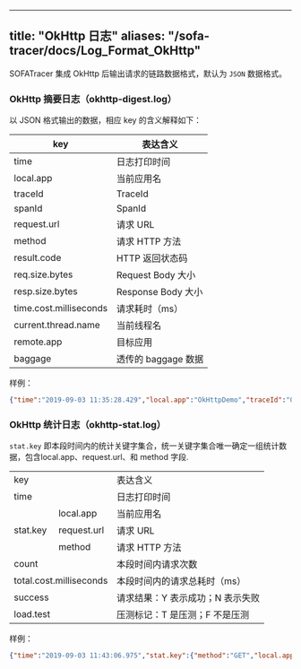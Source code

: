 
---
title: "OkHttp 日志"
aliases: "/sofa-tracer/docs/Log_Format_OkHttp"
---


SOFATracer 集成 OkHttp 后输出请求的链路数据格式，默认为 `JSON` 数据格式。

### OkHttp 摘要日志（okhttp-digest.log）

以 JSON 格式输出的数据，相应 key 的含义解释如下：

key | 表达含义
--------- | -------------
 time | 日志打印时间
 local.app | 当前应用名
 traceId | TraceId
 spanId | SpanId
 request.url | 请求 URL
 method | 请求 HTTP 方法
 result.code | HTTP 返回状态码
 req.size.bytes | Request Body 大小
 resp.size.bytes | Response Body 大小
 time.cost.milliseconds | 请求耗时（ms）
 current.thread.name | 当前线程名
 remote.app | 目标应用
 baggage | 透传的 baggage 数据

样例：

```json
{"time":"2019-09-03 11:35:28.429","local.app":"OkHttpDemo","traceId":"0a0fe9271567481728265100112783","spanId":"0","span.kind":"client","result.code":"200","current.thread.name":"main","time.cost.milliseconds":"164ms","request.url":"http://localhost:8081/okhttp?name=sofa","method":"GET","result.code":"200","req.size.bytes":0,"resp.size.bytes":0,"remote.app":"","sys.baggage":"","biz.baggage":""}
```

### OkHttp 统计日志（okhttp-stat.log）

`stat.key` 即本段时间内的统计关键字集合，统一关键字集合唯一确定一组统计数据，包含local.app、request.url、和 method 字段.

<table>
   <tr>
      <td colspan="2">key</td>
      <td>表达含义</td>
   </tr>
   <tr>
      <td colspan="2">time</td>
      <td>日志打印时间</td>
   </tr>
   <tr>
      <td rowspan="3">stat.key</td>
      <td>local.app</td>
      <td>当前应用名</td>
   </tr>
   <tr>
      <td>request.url</td>
      <td>请求 URL</td>
   </tr>
   <tr>
      <td> method </td>
      <td>请求 HTTP 方法</td>
   </tr>
   <tr>
      <td colspan="2">count</td>
      <td>本段时间内请求次数</td>
   </tr>
   <tr>
      <td colspan="2">total.cost.milliseconds</td>
      <td>本段时间内的请求总耗时（ms）</td>
   </tr>
   <tr>
      <td colspan="2">success</td>
      <td>请求结果：Y 表示成功；N 表示失败</td>
   </tr>
   <tr>
      <td colspan="2">load.test</td>
      <td>压测标记：T 是压测；F 不是压测</td>
   </tr>
</table>

样例：

```json
{"time":"2019-09-03 11:43:06.975","stat.key":{"method":"GET","local.app":"OkHttpDemo","request.url":"http://localhost:8081/okhttp?name=sofa"},"count":1,"total.cost.milliseconds":174,"success":"true","load.test":"F"}
```